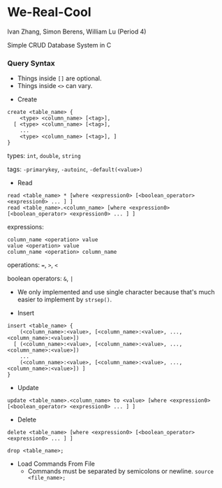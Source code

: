 # We-Real-Cool

Ivan Zhang, Simon Berens, William Lu (Period 4)

Simple CRUD Database System in C

### Query Syntax
* Things inside `[]` are optional.
* Things inside `<>` can vary.

- Create

```
create <table_name> {
    <type> <column_name> [<tag>],
  [ <type> <column_name> [<tag>],
    ...
    <type> <column_name> [<tag>], ]
}
```
types: `int`, `double`, `string`

tags: `-primarykey`, `-autoinc`, `-default(<value>)`

- Read

```
read <table_name> * [where <expression0> [<boolean_operator> <expression0> ... ] ]
read <table_name>.<column_name> [where <expression0> [<boolean_operator> <expression0> ... ] ]
```

expressions:
```
column_name <operation> value
value <operation> value
column_name <operation> column_name
```

operations: `=`, `>`, `<`

boolean operators: `&`, `|`
- We only implemented and use single character because that's much easier to implement by `strsep()`.

- Insert

```
insert <table_name> {
    (<column_name>:<value>, [<column_name>:<value>, ..., <column_name>:<value>])
  [ (<column_name>:<value>, [<column_name>:<value>, ..., <column_name>:<value>])
    ...
    (<column_name>:<value>, [<column_name>:<value>, ..., <column_name>:<value>]) ]
}
```

- Update

`update <table_name>.<column_name> to <value> [where <expression0> [<boolean_operator> <expression0> ... ] ]`

- Delete

`delete <table_name> [where <expression0> [<boolean_operator> <expression0> ... ] ]`

`drop <table_name>;`

- Load Commands From File
  - Commands must be separated by semicolons or newline.
`source <file_name>;`
